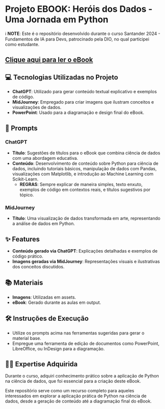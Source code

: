 # Projeto EBOOK: Heróis dos Dados - Uma Jornada em Python

ℹ️ **NOTE**: Este é o repositório desenvolvido durante o curso Santander 2024 - Fundamentos de IA para Devs, patrocinado pela DIO, no qual participei como estudante.

## [Clique aqui para ler o eBook](#)

## 💻 Tecnologias Utilizadas no Projeto
- **ChatGPT**: Utilizado para gerar conteúdo textual explicativo e exemplos de código.
- **MidJourney**: Empregado para criar imagens que ilustram conceitos e visualizações de dados.
- **PowerPoint**: Usado para a diagramação e design final do eBook.

## 🧠 Prompts
### ChatGPT
- **Título**: Sugestões de títulos para o eBook que combina ciência de dados com uma abordagem educativa.
- **Conteúdo**: Desenvolvimento de conteúdo sobre Python para ciência de dados, incluindo tutoriais básicos, manipulação de dados com Pandas, visualizações com Matplotlib, e introdução ao Machine Learning com Scikit-Learn. 
  - **REGRAS**: Sempre explicar de maneira simples, texto enxuto, exemplos de código em contextos reais, e títulos sugestivos por tópico.

### MidJourney
- **Título**: Uma visualização de dados transformada em arte, representando a análise de dados em Python.

## ✨ Features
- **Conteúdo gerado via ChatGPT**: Explicações detalhadas e exemplos de código prático.
- **Imagens geradas via MidJourney**: Representações visuais e ilustrativas dos conceitos discutidos.

## 📚 Materiais
- **Imagens**: Utilizadas em assets.
- **eBook**: Gerado durante as aulas em output.

## 🛠️ Instruções de Execução
- Utilize os prompts acima nas ferramentas sugeridas para gerar o material base.
- Empregue uma ferramenta de edição de documentos como PowerPoint, LibreOffice, ou InDesign para a diagramação.

## 👨‍💻 Expertise Adquirida
Durante o curso, adquiri conhecimento prático sobre a aplicação de Python na ciência de dados, que foi essencial para a criação deste eBook.

Este repositório serve como um recurso completo para aqueles interessados em explorar a aplicação prática de Python na ciência de dados, desde a geração de conteúdo até a diagramação final do eBook.
